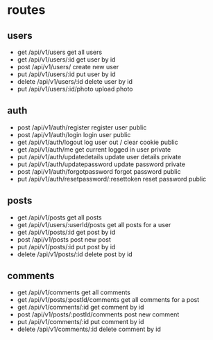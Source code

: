 # routes
## users
- get /api/v1/users
    get all users 
- get /api/v1/users/:id
    get user by id
- post /api/v1/users/
    create new user
- put /api/v1/users/:id
    put user by id
- delete /api/v1/users/:id
    delete user by id
- put /api/v1/users/:id/photo
    upload photo

## auth
- post /api/v1/auth/register
    register user
        public
- post /api/v1/auth/login
    login user
        public
- get /api/v1/auth/logout
    log user out / clear cookie
        public
- get /api/v1/auth/me
    get current logged in user
        private
- put /api/v1/auth/updatedetails
    update user details
        private
- put /api/v1/auth/updatepassword
    update password
        private
- post /api/v1/auth/forgotpassword
    forgot password
        public
- put /api/v1/auth/resetpassword/:resettoken
    reset password
        public

## posts
- get /api/v1/posts
    get all posts 
- get /api/v1/users/:userId/posts
    get all posts for a user
- get /api/v1/posts/:id
    get post by id
- post /api/v1/posts
    post new post
- put /api/v1/posts/:id
    put post by id
- delete /api/v1/posts/:id
    delete post by id

## comments
- get /api/v1/comments
    get all comments 
- get /api/v1/posts/:postId/comments
    get all comments for a post
- get /api/v1/comments/:id
    get comment by id
- post /api/v1/posts/:postId/comments
    post new comment
- put /api/v1/comments/:id
    put comment by id
- delete /api/v1/comments/:id
    delete comment by id

